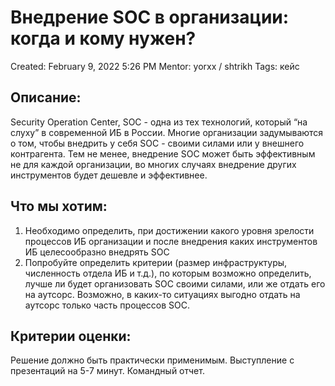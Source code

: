 # Внедрение SOC в организации: когда и кому нужен?

Created: February 9, 2022 5:26 PM
Mentor: yorxx / shtrikh
Tags: кейс

## Описание:

Security Operation Center, SOC - одна из тех технологий, который “на слуху” в современной ИБ в России. Многие организации задумываются о том, чтобы внедрить у себя SOC - своими силами или у внешнего контрагента. Тем не менее, внедрение SOC может быть эффективным не для каждой организации, во многих случаях внедрение других инструментов будет дешевле и эффективнее.

## Что мы хотим:

1. Необходимо определить, при достижении какого уровня зрелости процессов ИБ организации и после внедрения каких инструментов ИБ целесообразно внедрять SOC
2. Попробуйте определить критерии (размер инфраструктуры, численность отдела ИБ и т.д.), по которым возможно определить, лучше ли будет организовать SOC своими силами, или же отдать его на аутсорс. Возможно, в каких-то ситуациях выгодно отдать на аутсорс только часть процессов SOC.

## Критерии оценки:

Решение должно быть практически применимым. Выступление с презентаций на 5-7 минут. Командный отчет.